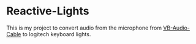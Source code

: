 # Reactive-Lights
This is my project to convert audio from the microphone from [VB-Audio-Cable](https://vb-audio.com/Cable/) to logitech keyboard lights.
